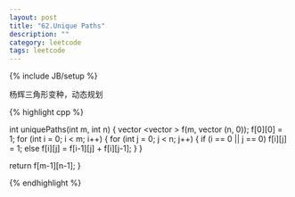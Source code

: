 ```yaml
---
layout: post
title: "62.Unique Paths"
description: ""
category: leetcode
tags: leetcode
---
```

{% include JB/setup %}

杨辉三角形变种，动态规划

{% highlight cpp %}

int uniquePaths(int m, int n) {
  vector <vector <int> > f(m, vector <int>(n, 0));
  f[0][0] = 1;
  for (int i = 0;  i < m; i++) {
    for (int j = 0; j < n; j++) {
      if (i == 0 || j == 0) f[i][j] = 1;
      else f[i][j] = f[i-1][j] + f[i][j-1];
    }
  }

  return f[m-1][n-1];
}

{% endhighlight %}